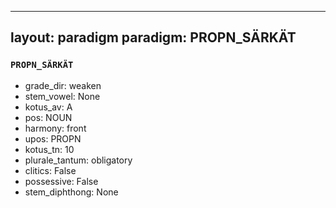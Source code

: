 
---
layout: paradigm
paradigm: PROPN_SÄRKÄT
---
### ` PROPN_SÄRKÄT `


* grade_dir: weaken
* stem_vowel: None
* kotus_av: A
* pos: NOUN
* harmony: front
* upos: PROPN
* kotus_tn: 10
* plurale_tantum: obligatory
* clitics: False
* possessive: False
* stem_diphthong: None
